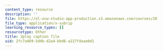 ```yaml
---
content_type: resource
description: ''
file: https://ol-ocw-studio-app-production.s3.amazonaws.com/courses/20-219-becoming-the-next-bill-nye-writing-and-hosting-the-educational-show-january-iap-2015/2fc7a4695d4bd2a4bbd6a227fdaae0d1_VQi6t2NfWig.srt
file_type: application/x-subrip
learning_resource_types: []
resourcetype: Other
title: 3play caption file
uid: 2fc7a469-5d4b-d2a4-bbd6-a227fdaae0d1
---
```

